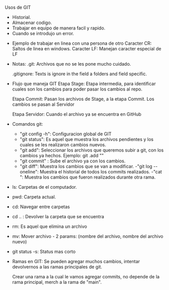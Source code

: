 Usos de GIT

- Historial.
- Almacenar codigo.
- Trabajar en equipo de manera facil y rapido.
- Cuando se introdujo un error.

* Ejemplo de trabajar en linea con una persona de otro
  Caracter CR: Saltos de linea en windows.
  Caracter LF: Manejan caracter especial de LF

* Notas:
  .git: Archivos que no se les pone mucho cuidado.

  .gitignore: Texts is ignore in the field a folders and field specific.

* Flujo que maneja GIT
  Etapa Stage: Etapa intermedia, para identificar cuales son los cambios para poder pasar los cambios al repo.

  Etapa Commit: Pasan los archivos de Stage, a la etapa Commit. Los cambios se pasan al Servidor

  Etapa Servidor: Cuando el archivo ya se encuentra en GitHub

* Comandos git:
  - "git config -h": Configuracion global de GIT
  - "git status": Es aquel que muestra los archivos pendientes y los cuales se les realizaron cambios nuevos.
  - "git add": Seleccionar los archivos que queremos subir a git, con los cambios ya hechos. Ejemplo: git .add "<Nombre del archivo>"
  - "git commit" : Sube el archivo ya con los cambios.
  - "git diff": Muestra los cambios que se van a modificar.
  -"git log --oneline": Muestra el historial de todos los commits realizados.
  -"cat <archivo>": Muestra los cambios que fueron realizados durante otra rama.

- ls: Carpetas de el computador.
- pwd: Carpeta actual.
- cd: Navegar entre carpetas
- cd .. : Devolver la carpeta que se encuentra
- rm: Es aquel que elimina un archivo
- mv: Mover archivo - 2 params: (nombre del archivo, nombre del archivo nuevo)

- git status -s: Status mas corto

* Ramas en GIT:
  Se pueden agregar muchos cambios, intentar devolvernos a las ramas principales de git. 

  Crear una rama a la cual le vamos agregar commits, no depende de la rama principal, merch a la rama de "main".